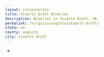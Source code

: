 ```yaml
---
layout: citywineries
title: Stuarts Draft Wineries
description: Wineries in Stuarts Draft, VA
permalink: /virginia/augusta/stuarts-draft/
state: va
county: augusta
city: stuarts draft
---
```

-

